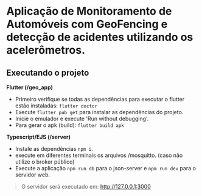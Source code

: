 # Aplicação de Monitoramento de Automóveis com GeoFencing e detecção de acidentes utilizando os acelerômetros.

## Executando o projeto

__Flutter (/geo_app)__ 
- Primeiro verifique se todas as dependências para executar o flutter estão instaladas: `flutter doctor`
- Execute `flutter pub get` para instalar as dependências do projeto. 
- Inicie o emulador e execute 'Run without debugging'.
- Para gerar o apk (build):  `flutter build apk` 

__Typescript/EJS (/server)__
- Instale as dependências `npm i`.
- execute em diferentes terminais os arquivos /mosquitto. (caso não utilize o broker público)
- Execute a aplicação `npm run db` para o json-server e `npm run dev` para o servidor web. 
> O servidor será executado em: http://127.0.0.1:3000
